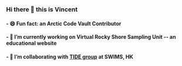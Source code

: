 
### Hi there 👋 this is Vincent


#### - 😄 Fun fact: an Arctic Code Vault Contributor
#### - 🔭 I’m currently working on Virtual Rocky Shore Sampling Unit -- an educational website
#### - 👯 I’m collaborating with [TIDE group](https://www.tidehku.com/) at SWIMS, HK

<!-- ![Anurag's github stats](https://github-readme-stats.vercel.app/api?username=Vicellken&show_icons=true&count_private=true&hide=issues) -->

<!-- [![Top Langs](https://github-readme-stats.vercel.app/api/top-langs/?username=Vicellken&count_private=true&layout=compact)](https://github.com/Vicellken/github-readme-stats) -->


<!--
**Vicellken/Vicellken** is a ✨ _special_ ✨ repository because its `README.md` (this file) appears on your GitHub profile.

Here are some ideas to get you started:

- 🔭 I’m currently working on ...
- 🌱 I’m currently learning ...
- 👯 I’m looking to collaborate on ...
- 🤔 I’m looking for help with ...
- 💬 Ask me about ...
- 📫 How to reach me: ...
- 😄 Pronouns: ...
- ⚡ Fun fact: ...
-->
